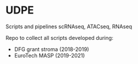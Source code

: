 # UDPE
Scripts and pipelines scRNAseq, ATACseq, RNAseq

Repo to collect all scripts developed during:
- DFG grant stroma (2018-2019)
- EuroTech MASP (2019-2021)
